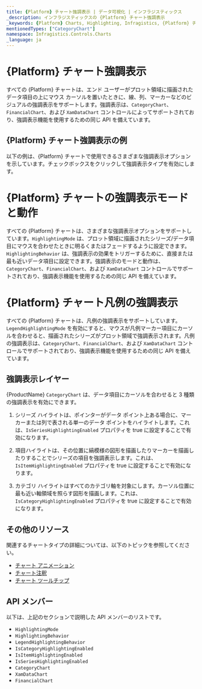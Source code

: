 ```yaml
---
title: {Platform} チャート強調表示 | データ可視化 | インフラジスティックス
_description: インフラジスティックスの {Platform} チャート強調表示
_keywords: {Platform} Charts, Highlighting, Infragistics, {Platform} チャート, 強調表示, インフラジスティックス
mentionedTypes: ["CategoryChart"]
namespace: Infragistics.Controls.Charts
_language: ja
---
```


# {Platform} チャート強調表示

すべての {Platform} チャートは、エンド ユーザーがプロット領域に描画されたデータ項目の上にマウス カーソルを置いたときに、線、列、マーカーなどのビジュアルの強調表示をサポートします。強調表示は、`CategoryChart`、`FinancialChart`、および `XamDataChart` コントロールによってサポートされており、強調表示機能を使用するための同じ API を備えています。

## {Platform} チャート強調表示の例

以下の例は、{Platform} チャートで使用できるさまざまな強調表示オプションを示しています。チェックボックスをクリックして強調表示タイプを有効にします。

<code-view style="height: 500px"
           data-demos-base-url="{environment:dvDemosBaseUrl}"
           iframe-src="{environment:dvDemosBaseUrl}/charts/category-chart-column-chart-with-highlighting"
           alt="{Platform} チャート強調表示の例"
           github-src="charts/category-chart/column-chart-with-highlighting">
</code-view>

<div class="divider--half"></div>

# {Platform} チャートの強調表示モードと動作

すべての {Platform} チャートは、さまざまな強調表示オプションをサポートしています。`HighlightingMode` は、プロット領域に描画されたシリーズ/データ項目にマウスを合わせたときに明るくまたはフェードするように設定できます。`HighlightingBehavior` は、強調表示の効果をトリガーするために、直接または最も近いデータ項目に設定できます。強調表示のモードと動作は、`CategoryChart`、`FinancialChart`、および `XamDataChart` コントロールでサポートされており、強調表示機能を使用するための同じ API を備えています。

# {Platform} チャート凡例の強調表示

すべての {Platform} チャートは、凡例の強調表示をサポートしています。`LegendHighlightingMode` を有効にすると、マウスが凡例マーカー項目にカーソルを合わせると、描画されたシリーズがプロット領域で強調表示されます。凡例の強調表示は、`CategoryChart`、`FinancialChart`、および `XamDataChart` コントロールでサポートされており、強調表示機能を使用するための同じ API を備えています。

## 強調表示レイヤー

{ProductName} `CategoryChart` は、データ項目にカーソルを合わせると 3 種類の強調表示を有効にできます。

1. シリーズ ハイライトは、ポインターがデータ ポイント上ある場合に、マーカーまたは列で表される単一のデータ ポイントをハイライトします。これは、`IsSeriesHighlightingEnabled` プロパティを true に設定することで有効になります。

2. 項目ハイライトは、その位置に縞模様の図形を描画したりマーカーを描画したりすることでシリーズの項目を強調表示します。これは、`IsItemHighlightingEnabled` プロパティを true に設定することで有効になります。

3. カテゴリ ハイライトはすべてのカテゴリ軸を対象にします。カーソル位置に最も近い軸領域を照らす図形を描画します。これは、`IsCategoryHighlightingEnabled` プロパティを true に設定することで有効になります。

## その他のリソース

関連するチャートタイプの詳細については、以下のトピックを参照してください。

- [チャート アニメーション](chart-animations.md)
- [チャート注釈](chart-annotations.md)
- [チャート ツールチップ](chart-tooltips.md)

## API メンバー

以下は、上記のセクションで説明した API メンバーのリストです。

- `HighlightingMode`
- `HighlightingBehavior`
- `LegendHighlightingBehavior`
- `IsCategoryHighlightingEnabled`
- `IsItemHighlightingEnabled`
- `IsSeriesHighlightingEnabled`
- `CategoryChart`
- `XamDataChart`
- `FinancialChart`

